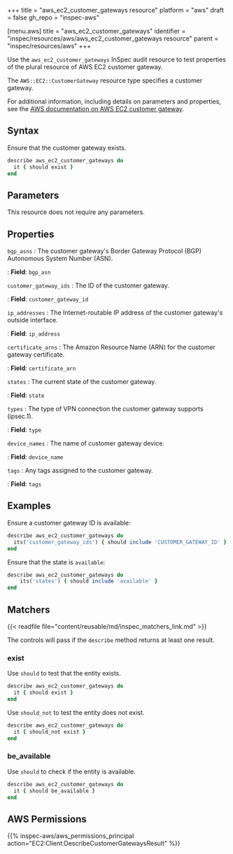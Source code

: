 +++
title = "aws_ec2_customer_gateways resource"
platform = "aws"
draft = false
gh_repo = "inspec-aws"

[menu.aws]
title = "aws_ec2_customer_gateways"
identifier = "inspec/resources/aws/aws_ec2_customer_gateways resource"
parent = "inspec/resources/aws"
+++

Use the `aws_ec2_customer_gateways` InSpec audit resource to test properties of the plural resource of AWS EC2 customer gateway.

The `AWS::EC2::CustomerGateway` resource type specifies a customer gateway.

For additional information, including details on parameters and properties, see the [AWS documentation on AWS EC2 customer gateway](https://docs.aws.amazon.com/AWSCloudFormation/latest/UserGuide/aws-resource-ec2-customer-gateway.html).

## Syntax

Ensure that the customer gateway exists.

```ruby
describe aws_ec2_customer_gateways do
  it { should exist }
end
```

## Parameters

This resource does not require any parameters.

## Properties

`bgp_asns`
: The customer gateway's Border Gateway Protocol (BGP) Autonomous System Number (ASN).

: **Field**: `bgp_asn`

`customer_gateway_ids`
: The ID of the customer gateway.

: **Field**: `customer_gateway_id`

`ip_addresses`
: The Internet-routable IP address of the customer gateway's outside interface.

: **Field**: `ip_address`

`certificate_arns`
: The Amazon Resource Name (ARN) for the customer gateway certificate.

: **Field**: `certificate_arn`

`states`
: The current state of the customer gateway.

: **Field**: `state`

`types`
: The type of VPN connection the customer gateway supports (ipsec.1).

: **Field**: `type`

`device_names`
: The name of customer gateway device.

: **Field**: `device_name`

`tags`
: Any tags assigned to the customer gateway.

: **Field**: `tags`

## Examples

Ensure a customer gateway ID is available:

```ruby
describe aws_ec2_customer_gateways do
  its('customer_gateway_ids') { should include 'CUSTOMER_GATEWAY_ID' }
end
```

Ensure that the state is `available`:

```ruby
describe aws_ec2_customer_gateways do
    its('states') { should include 'available' }
end
```

## Matchers

{{< readfile file="content/reusable/md/inspec_matchers_link.md" >}}

The controls will pass if the `describe` method returns at least one result.

### exist

Use `should` to test that the entity exists.

```ruby
describe aws_ec2_customer_gateways do
  it { should exist }
end
```

Use `should_not` to test the entity does not exist.

```ruby
describe aws_ec2_customer_gateways do
  it { should_not exist }
end
```

### be_available

Use `should` to check if the entity is available.

```ruby
describe aws_ec2_customer_gateways do
  it { should be_available }
end
```

## AWS Permissions

{{% inspec-aws/aws_permissions_principal action="EC2:Client:DescribeCustomerGatewaysResult" %}}
